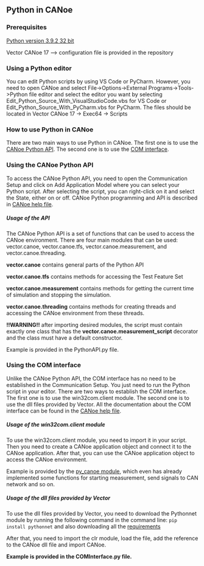 ## Python in CANoe


### Prerequisites
[Python version 3.9.2 32 bit](https://www.python.org/downloads/release/python-392/)

Vector CANoe 17 --> configuration file is provided in the repository

### Using a Python editor 
You can edit Python scripts by using VS Code or PyCharm. However, you need to open CANoe and 
select File->Options->External Programs->Tools->Python file editor and select the editor you want by 
selecting Edit_Python_Source_With_VisualStudioCode.vbs for VS Code 
or Edit_Python_Source_With_PyCharm.vbs for PyCharm.
The files should be located in Vector CANoe 17 -> Exec64 -> Scripts

### How to use Python in CANoe

There are two main ways to use Python in CANoe. The first one is to use the 
[CANoe Python API](file:///C:/Program%20Files/Vector%20CANoe%2017/Help01/CANoeCANalyzerHTML5/CANoeCANalyzer.htm#Topics/Shared/PythonAPI.htm?TocPath=Technical%2520References%257CPython%2520API%257C_____0).
The second one is to use the [COM interface](file:///C:/Program%20Files/Vector%20CANoe%2017/Help01/CANoeCANalyzerHTML5/CANoeCANalyzer.htm#Topics/COMInterface/COMInterface.htm?TocPath=Technical%2520References%257C_____1). 

### Using the CANoe Python API

To access the CANoe Python API, you need to open the Communication Setup and click on Add Application Model where 
you can select your Python script. After selecting the script, you can right-click on it and select the State, either 
on or off. CANoe Python programming and API is described in [CANoe help file](file:///C:/Program%20Files/Vector%20CANoe%2017/Help01/CANoeCANalyzerHTML5/CANoeCANalyzer.htm#Topics/Shared/PythonAPI.htm?TocPath=Technical%2520References%257CPython%2520API%257C_____0).

##### Usage of the API
The CANoe Python API is a set of functions that can be used to access the CANoe environment. There are four main modules 
that can be used: vector.canoe, vector.canoe.tfs, vector.canoe.measurement, and vector.canoe.threading.

**vector.canoe** contains general parts of the Python API

**vector.canoe.tfs** contains methods for accessing the Test Feature Set

**vector.canoe.measurement** contains methods for getting the current time of simulation and stopping the simulation.

**vector.canoe.threading** contains methods for creating threads and accessing the CANoe environment from these threads.

**!!WARNING!!**
after importing desired modules, the script must contain exactly one class that has the **vector.canoe.measurement_script** decorator and 
the class must have a default constructor.

Example is provided in the PythonAPI.py file. 

### Using the COM interface                                                                                                                                                                                                                                                                                                                                                       

Unlike the CANoe Python API, the COM interface has no need to be established in the Communication Setup. You just need to 
run the Python script in your editor. There are two ways to establish the COM interface. The first one is to use the
win32com.client module. The second one is to use the dll files provided by Vector.
All the documentation about the COM interface can be found in the [CANoe help file](file:///C:/Program%20Files/Vector%20CANoe%2017/Help01/CANoeCANalyzerHTML5/CANoeCANalyzer.htm#Topics/COMInterface/COMInterface.htm?TocPath=Technical%2520References%257C_____1).

##### Usage of the win32com.client module

To use the win32com.client module, you need to import it in your script. Then you need to create a CANoe application object
and connect it to the CANoe application. After that, you can use the CANoe application object to access the CANoe environment.

Example is provided by the [py_canoe module](https://github.com/chaitu-ycr/py_canoe), which even has already
implemented some functions for starting measurement, send signals to CAN network and so on.

##### Usage of the dll files provided by Vector

To use the dll files provided by Vector, you need to download the Pythonnet module by running the following command in the command line:
```pip install pythonnet```
and also downloading all the [requirements](https://github.com/pythonnet/pythonnet/blob/master/requirements.txt)

After that, you need to import the clr module, load the file, add the reference to the CANoe dll file and import CANoe.

**Example is provided in the COMInterface.py file.**


